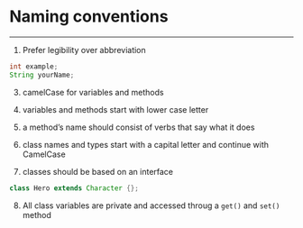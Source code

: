 # Naming conventions
---
1. Prefer legibility over abbreviation 
```Java
int example;
String yourName;
```
3. camelCase for variables and methods

4. variables and methods start with lower case letter

5. a method’s name should consist of verbs that say what it does

6. class names and types start with a capital letter and continue with CamelCase

7. classes should be based on an interface
```Java
class Hero extends Character {};
```
8. All class variables are private and accessed throug a `get()` and `set()` method
